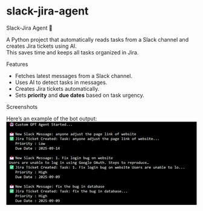 # slack-jira-agent

Slack-Jira Agent 🤖

A Python project that automatically reads tasks from a Slack channel and creates Jira tickets using AI.  
This saves time and keeps all tasks organized in Jira.

Features

- Fetches latest messages from a Slack channel.
- Uses AI to detect tasks in messages.
- Creates Jira tickets automatically.
- Sets **priority** and **due dates** based on task urgency.



Screenshots

Here’s an example of the bot output:
![image alt](https://github.com/mrgagan17/slack-jira-agent/blob/4adc47e6da9cc739dad5bb8826ee581a3b064f15/outputimg%20(2).png)
